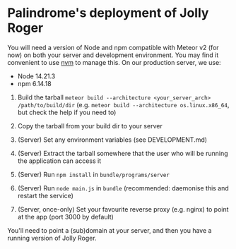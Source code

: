# Palindrome's deployment of Jolly Roger

You will need a version of Node and npm compatible with Meteor v2 (for now) on both your server and development environment. You may find it convenient to use [nvm](https://github.com/nvm-sh/nvm) to manage this. On our production server, we use:

- Node 14.21.3
- npm 6.14.18

1. Build the tarball
   `meteor build --architecture <your_server_arch> /path/to/build/dir` (e.g. `meteor build --architecture os.linux.x86_64`, but check the help if you need to)

2. Copy the tarball from your build dir to your server
3. (Server) Set any environment variables (see DEVELOPMENT.md)
4. (Server) Extract the tarball somewhere that the user who will be running the application can access it
5. (Server) Run `npm install` in `bundle/programs/server`
6. (Server) Run `node main.js` in `bundle` (recommended: daemonise this and restart the service)
7. (Server, once-only) Set your favourite reverse proxy (e.g. nginx) to point at the app (port 3000 by default)

You'll need to point a (sub)domain at your server, and then you have a running version of Jolly Roger.
